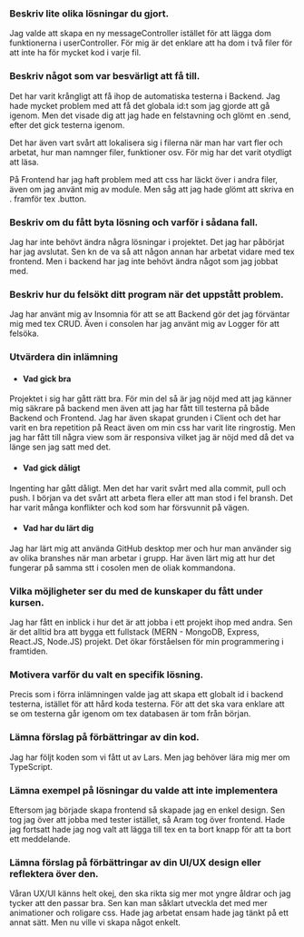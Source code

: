 ### Beskriv lite olika lösningar du gjort.

Jag valde att skapa en ny messageController istället för att lägga dom funktionerna i userController. För mig är det
enklare att ha dom i två filer för att inte ha för mycket kod i varje fil.

### Beskriv något som var besvärligt att få till.

Det har varit krångligt att få ihop de automatiska testerna i Backend. Jag hade mycket problem med att få det globala
id:t som jag gjorde att gå igenom. Men det visade dig att jag hade en felstavning och glömt en .send, efter det gick
testerna igenom.

Det har även vart svårt att lokalisera sig i filerna när man har vart fler och arbetat, hur man namnger filer,
funktioner osv. För mig har det varit otydligt att läsa.

På Frontend har jag haft problem med att css har läckt över i andra filer, även om jag använt mig av module. Men såg att
jag hade glömt att skriva en . framför tex .button.

### Beskriv om du fått byta lösning och varför i sådana fall.

Jag har inte behövt ändra några lösningar i projektet. Det jag har påbörjat har jag avslutat. Sen kn de va så att någon
annan har arbetat vidare med tex frontend. Men i backend har jag inte behövt ändra något som jag jobbat med.

### Beskriv hur du felsökt ditt program när det uppstått problem.

Jag har använt mig av Insomnia för att se att Backend gör det jag förväntar mig med tex CRUD. Även i consolen har jag
använt mig av Logger för att felsöka.

### Utvärdera din inlämning

* #### Vad gick bra

Projektet i sig har gått rätt bra. För min del så är jag nöjd med att jag känner mig säkrare på backend men även att jag
har fått till testerna på både Backend och Frontend. Jag har även skapat grunden i Client och det har varit en bra
repetition på React även om min css har varit lite ringrostig. Men jag har fått till några view som är responsiva vilket
jag är nöjd med då det va länge sen jag satt med det.

* #### Vad gick dåligt

Ingenting har gått dåligt. Men det har varit svårt med alla commit, pull och push. I början va det svårt att arbeta
flera eller att man stod i fel bransh. Det har varit många konflikter och kod som har försvunnit på vägen.

* #### Vad har du lärt dig

Jag har lärt mig att använda GitHub desktop mer och hur man använder sig av olika branshes när man arbetar i grupp. Har
även lärt mig att hur det fungerar på samma stt i cosolen men de oliak kommandona.

### Vilka möjligheter ser du med de kunskaper du fått under kursen.

Jag har fått en inblick i hur det är att jobba i ett projekt ihop med andra. Sen är det alltid bra att bygga ett
fullstack (MERN - MongoDB, Express, React.JS, Node.JS) projekt. Det ökar förståelsen för min programmering i framtiden.

### Motivera varför du valt en specifik lösning.

Precis som i förra inlämningen valde jag att skapa ett globalt id i backend testerna, istället för att hård koda
testerna. För att det ska vara enklare att se om testerna går igenom om tex databasen är tom från början.

### Lämna förslag på förbättringar av din kod.

Jag har följt koden som vi fått ut av Lars. Men jag behöver lära mig mer om TypeScript.

### Lämna exempel på lösningar du valde att inte implementera

Eftersom jag började skapa frontend så skapade jag en enkel design. Sen tog jag över att jobba med tester istället, så
Aram tog över frontend. Hade jag fortsatt hade jag nog valt att lägga till tex en ta bort knapp för att ta bort ett
meddelande.

### Lämna förslag på förbättringar av din UI/UX design eller reflektera över den.

Våran UX/UI känns helt okej, den ska rikta sig mer mot yngre åldrar och jag tycker att den passar bra. Sen kan man
såklart utveckla det med mer animationer och roligare css. Hade jag arbetat ensam hade jag tänkt på ett annat sätt. Men
nu ville vi skapa något enkelt.